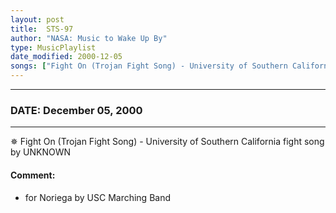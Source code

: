 ```yaml
---
layout: post
title:  STS-97
author: "NASA: Music to Wake Up By"
type: MusicPlaylist
date_modified: 2000-12-05
songs: ["Fight On (Trojan Fight Song) - University of Southern California fight song by UNKNOWN"]
---
```


----
### DATE: December 05, 2000
----
✵ Fight On (Trojan Fight Song) - University of Southern California fight song by UNKNOWN

#### Comment:
* for Noriega by USC Marching Band



<br/>
<center>
	<a target="_blank"
	   href="https://twitter.com/intent/tweet?hashtags=Space,NASA,Playlist,NASAWakeupCalls,SpaceProgram&text={{ page.author}}, '{{ page.songs.first }}' {{ page.title }}, {{ page.date | date: '%B %d, %Y' }}. {{ site.url }}{{ page.url }}&via=nasawakeupcalls"><i class="fab fa-twitter" alt="Tweet this page" style="font-size: 1.3em;"></i></a>
	&nbsp; 	<i class="fas fa-user-astronaut" style="font-size: 1.5em;"></i> &nbsp;
    <a type="amzn" search="'Fight On (Trojan Fight Song) - University of Southern California fight song by UNKNOWN'" category="popular music">
    <i class="fab fa-amazon" style="font-size: 1.3em;"></i></a>
</center>
